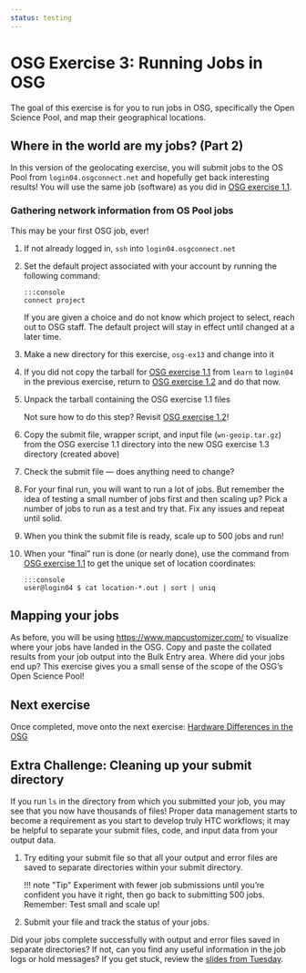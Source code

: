 ```yaml
---
status: testing
---
```


# OSG Exercise 3: Running Jobs in OSG

The goal of this exercise is for you to run jobs in OSG,
specifically the Open Science Pool,
and map their geographical locations.

## Where in the world are my jobs? (Part 2)

In this version of the geolocating exercise,
you will submit jobs to the OS Pool from `login04.osgconnect.net`
and hopefully get back interesting results!
You will use the same job (software) as you did in [OSG exercise 1.1](part1-ex1-submit-refresher.md).

### Gathering network information from OS Pool jobs

This may be your first OSG job, ever!

1.  If not already logged in, `ssh` into `login04.osgconnect.net`

1.  Set the default project associated with your account by running the following command:

        :::console
        connect project

    If you are given a choice and do not know which project to select, reach out to OSG staff.
    The default project will stay in effect until changed at a later time.

1.  Make a new directory for this exercise, `osg-ex13` and change into it

1.  If you did not copy the tarball for [OSG exercise 1.1](part1-ex1-submit-refresher.md)
    from `learn` to `login04` in the previous exercise,
    return to [OSG exercise 1.2](part1-ex2-login-scp.md) and do that now.

1.  Unpack the tarball containing the OSG exercise 1.1 files

    Not sure how to do this step?  Revisit [OSG exercise 1.2](part1-ex2-login-scp.md)!

1.  Copy the submit file, wrapper script, and input file (`wn-geoip.tar.gz`)
    from the OSG exercise 1.1 directory into the new OSG exercise 1.3 directory (created above)

1.  Check the submit file&nbsp;— does anything need to change?

1.  For your final run, you will want to run a lot of jobs.
    But remember the idea of testing a small number of jobs first and then scaling up?
    Pick a number of jobs to run as a test and try that.
    Fix any issues and repeat until solid.

1.  When you think the submit file is ready, scale up to 500 jobs and run!

1.  When your “final” run is done (or nearly done),
    use the command from [OSG exercise 1.1](part1-ex1-submit-refresher.md)
    to get the unique set of location coordinates:

        :::console
        user@login04 $ cat location-*.out | sort | uniq

## Mapping your jobs

As before, you will be using <https://www.mapcustomizer.com/> to visualize where your jobs have landed in the OSG.
Copy and paste the collated results from your job output into the Bulk Entry area.
Where did your jobs end up?
This exercise gives you a small sense of the scope of the OSG’s Open Science Pool!

## Next exercise

Once completed, move onto the next exercise: [Hardware Differences in the OSG](part1-ex4-hardware-diffs.md)

## Extra Challenge: Cleaning up your submit directory

If you run `ls` in the directory from which you submitted your job, you may see that you now have thousands of files!
Proper data management starts to become a requirement as you start to develop truly HTC workflows;
it may be helpful to separate your submit files, code, and input data from your output data.

1.  Try editing your submit file so that all your output and error files are saved to separate directories within your
    submit directory.

    !!! note "Tip"
        Experiment with fewer job submissions until you’re confident you have it right,
        then go back to submitting 500 jobs.
        Remember: Test small and scale up!

1.  Submit your file and track the status of your jobs.

Did your jobs complete successfully with output and error files saved in separate directories?
If not, can you find any useful information in the job logs or hold messages?
If you get stuck, review the [slides from Tuesday](../index.md).

